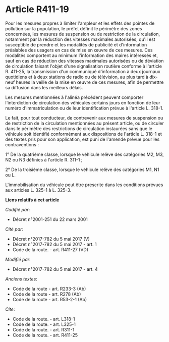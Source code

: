 # Article R411-19

Pour les mesures propres à limiter l'ampleur et les effets des pointes de pollution sur la population, le préfet définit le
périmètre des zones concernées, les mesures de suspension ou de restriction de la circulation, notamment par la réduction des
vitesses maximales autorisées, qu'il est susceptible de prendre et les modalités de publicité et d'information préalables des
usagers en cas de mise en œuvre de ces mesures. Ces modalités comportent au minimum l'information des maires intéressés et,
sauf en cas de réduction des vitesses maximales autorisées ou de déviation de circulation faisant l'objet d'une signalisation
routière conforme à l'article R. 411-25, la transmission d'un communiqué d'information à deux journaux quotidiens et à deux
stations de radio ou de télévision, au plus tard à dix-neuf heures la veille de la mise en œuvre de ces mesures, afin de
permettre sa diffusion dans les meilleurs délais. 

Les mesures mentionnées à l'alinéa précédent peuvent comporter l'interdiction de circulation des véhicules certains jours en
fonction de leur numéro d'immatriculation ou de leur identification prévue à l'article L. 318-1. 

Le fait, pour tout conducteur, de contrevenir aux mesures de suspension ou de restriction de la circulation mentionnées au
présent article, ou de circuler dans le périmètre des restrictions de circulation instaurées sans que le véhicule soit
identifié conformément aux dispositions de l'article L. 318-1 et des textes pris pour son application, est puni de l'amende
prévue pour les contraventions : 

1° De la quatrième classe, lorsque le véhicule relève des catégories M2, M3, N2 ou N3 définies à l'article R. 311-1 ; 

2° De la troisième classe, lorsque le véhicule relève des catégories M1, N1 ou L. 

L'immobilisation du véhicule peut être prescrite dans les conditions prévues aux articles L. 325-1 à L. 325-3.

**Liens relatifs à cet article**

_Codifié par_:

  - Décret n°2001-251 du 22 mars 2001

_Cité par_:

  - Décret n°2017-782 du 5 mai 2017 (V)
  - Décret n°2017-782 du 5 mai 2017 - art. 1
  - Code de la route. - art. R411-27 (VD)

_Modifié par_:

  - Décret n°2017-782 du 5 mai 2017 - art. 4

_Anciens textes_:

  - Code de la route - art. R233-3 (Ab)
  - Code de la route - art. R278 (Ab)
  - Code de la route - art. R53-2-1 (Ab)

_Cite_:

  - Code de la route. - art. L318-1
  - Code de la route. - art. L325-1
  - Code de la route. - art. R311-1
  - Code de la route. - art. R411-25
